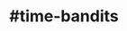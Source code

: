 ---
title: "#time-bandits"
hashtag: "time-bandits"
tags:
  - Movie
  - Time Travel
  - God as a Character
---